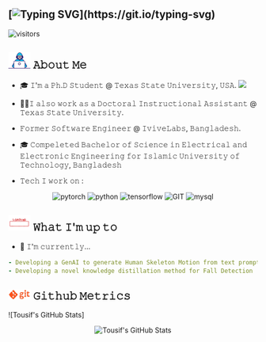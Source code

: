 [![Typing SVG](https://readme-typing-svg.demolab.com?font=Fira+Code&pause=1000&width=500&lines=Hello+There+%F0%9F%91%8B+!++I+am+Syed+Tousiful+Haque%2C+;An+AI+Enthusiast+and+Researcher.+;I++%E2%9D%A4%EF%B8%8F+to+overfit+models!!)](https://git.io/typing-svg)
---


![visitors](https://vbr.nathanchung.dev/badge?page_id=tousifulhaque.tousifulhaque&color=00cf00)

## <img src="Developer.gif" width="45" /> 𝙰𝚋𝚘𝚞𝚝 𝙼𝚎
- 🎓 𝙸'𝚖 𝚊 𝙿𝚑.𝙳 𝚂𝚝𝚞𝚍𝚎𝚗𝚝 @ 𝚃𝚎𝚡𝚊𝚜 𝚂𝚝𝚊𝚝𝚎 𝚄𝚗𝚒𝚟𝚎𝚛𝚜𝚒𝚝𝚢, 𝚄𝚂𝙰.
      <img src="https://media.giphy.com/media/WUlplcMpOCEmTGBtBW/giphy.gif" width="30">
- 👨‍💻𝙸 𝚊𝚕𝚜𝚘 𝚠𝚘𝚛𝚔 𝚊𝚜 𝚊 𝙳𝚘𝚌𝚝𝚘𝚛𝚊𝚕 𝙸𝚗𝚜𝚝𝚛𝚞𝚌𝚝𝚒𝚘𝚗𝚊𝚕 𝙰𝚜𝚜𝚒𝚜𝚝𝚊𝚗𝚝 @ 𝚃𝚎𝚡𝚊𝚜 𝚂𝚝𝚊𝚝𝚎 𝚄𝚗𝚒𝚟𝚎𝚛𝚜𝚒𝚝𝚢.  
- 𝙵𝚘𝚛𝚖𝚎𝚛 𝚂𝚘𝚏𝚝𝚠𝚊𝚛𝚎 𝙴𝚗𝚐𝚒𝚗𝚎𝚎𝚛 @ 𝙸𝚟𝚒𝚟𝚎𝙻𝚊𝚋𝚜, 𝙱𝚊𝚗𝚐𝚕𝚊𝚍𝚎𝚜𝚑.
- 🎓 𝙲𝚘𝚖𝚙𝚎𝚕𝚎𝚝𝚎𝚍 𝙱𝚊𝚌𝚑𝚎𝚕𝚘𝚛 𝚘𝚏 𝚂𝚌𝚒𝚎𝚗𝚌𝚎 𝚒𝚗 𝙴𝚕𝚎𝚌𝚝𝚛𝚒𝚌𝚊𝚕 𝚊𝚗𝚍 𝙴𝚕𝚎𝚌𝚝𝚛𝚘𝚗𝚒𝚌 𝙴𝚗𝚐𝚒𝚗𝚎𝚎𝚛𝚒𝚗𝚐 𝚏𝚘𝚛 𝙸𝚜𝚕𝚊𝚖𝚒𝚌 𝚄𝚗𝚒𝚟𝚎𝚛𝚜𝚒𝚝𝚢 𝚘𝚏 𝚃𝚎𝚌𝚑𝚗𝚘𝚕𝚘𝚐𝚢, 𝙱𝚊𝚗𝚐𝚕𝚊𝚍𝚎𝚜𝚑 
 
- 𝚃𝚎𝚌𝚑 𝙸 𝚠𝚘𝚛𝚔 𝚘𝚗 :

<p align="center">
      <img src = "https://www.vectorlogo.zone/logos/pytorch/pytorch-icon.svg" alt = "pytorch",width="55" height="55" >
      <img src="https://www.vectorlogo.zone/logos/python/python-icon.svg" alt="python" width="55" height="55"/>
      <img src = "https://www.vectorlogo.zone/logos/tensorflow/tensorflow-icon.svg" alt = "tensorflow" , width = "55", height = "55">
      <img src="https://www.vectorlogo.zone/logos/git-scm/git-scm-icon.svg" alt="GIT" width="55" height="55"/> 
      <img src="https://www.vectorlogo.zone/logos/mysql/mysql-icon.svg" alt="mysql" width="45" height="55"/>
</p>

## <img src="loading.webp" align = "bottom" width="45" /> 𝚆𝚑𝚊𝚝 𝙸'𝚖 𝚞𝚙 𝚝𝚘
- 🔨 𝙸'𝚖 𝚌𝚞𝚛𝚛𝚎𝚗𝚝𝚕𝚢...
```yaml
- 𝙳𝚎𝚟𝚎𝚕𝚘𝚙𝚒𝚗𝚐 𝚊 𝙶𝚎𝚗𝙰𝙸 𝚝𝚘 𝚐𝚎𝚗𝚎𝚛𝚊𝚝𝚎 𝙷𝚞𝚖𝚊𝚗 𝚂𝚔𝚎𝚕𝚎𝚝𝚘𝚗 𝙼𝚘𝚝𝚒𝚘𝚗 𝚏𝚛𝚘𝚖 𝚝𝚎𝚡𝚝 𝚙𝚛𝚘𝚖𝚙𝚝 !
- 𝙳𝚎𝚟𝚎𝚕𝚘𝚙𝚒𝚗𝚐 𝚊 𝚗𝚘𝚟𝚎𝚕 𝚔𝚗𝚘𝚠𝚕𝚎𝚍𝚐𝚎 𝚍𝚒𝚜𝚝𝚒𝚕𝚕𝚊𝚝𝚒𝚘𝚗 𝚖𝚎𝚝𝚑𝚘𝚍 𝚏𝚘𝚛 𝙵𝚊𝚕𝚕 𝙳𝚎𝚝𝚎𝚌𝚝𝚒𝚘𝚗
```
<!--
- 𝙻𝚊𝚝𝚎𝚜𝚝 𝚝𝚠𝚎𝚎𝚝 𝚊𝚌𝚝𝚒𝚘𝚗 𝚏𝚛𝚘𝚖 [𝚑𝚝𝚝𝚙𝚜://𝚐𝚒𝚝𝚑𝚞𝚋.𝚌𝚘𝚖/𝚣𝚑𝚒𝚒𝚒𝚢𝚊𝚗𝚐/𝚣𝚑𝚒𝚒𝚒𝚢𝚊𝚗𝚐](https://github.com/zhiiiyang/zhiiiyang)
- 𝙻𝚊𝚝𝚎𝚜𝚝 𝙸𝚗𝚜𝚝𝚊𝚐𝚛𝚊𝚖 𝚙𝚘𝚜𝚝𝚜 𝚊𝚗𝚍 𝚠𝚎𝚊𝚝𝚑𝚎𝚛 𝚏𝚛𝚘𝚖 [𝚑𝚝𝚝𝚙𝚜://𝚐𝚒𝚝𝚑𝚞𝚋.𝚌𝚘𝚖/𝚝𝚑𝚖𝚜𝚐𝚋𝚛𝚝/𝚝𝚑𝚖𝚜𝚐𝚋𝚛𝚝](https://github.com/thmsgbrt/thmsgbrt)
- 𝙰𝚕𝚕-𝚝𝚒𝚖𝚎 𝙶𝚒𝚝𝙷𝚞𝚋 𝚜𝚝𝚊𝚝𝚜 𝚏𝚛𝚘𝚖 [𝚑𝚝𝚝𝚙𝚜://𝚐𝚒𝚝𝚑𝚞𝚋.𝚌𝚘𝚖/𝚖𝚊𝚛𝚔𝚎𝚝𝚙𝚕𝚊𝚌𝚎/𝚊𝚌𝚝𝚒𝚘𝚗𝚜/𝚙𝚛𝚘𝚏𝚒𝚕𝚎-𝚛𝚎𝚊𝚍𝚖𝚎-𝚜𝚝𝚊𝚝𝚜](https://github.com/marketplace/actions/profile-readme-stats)
-->

## <img src="git.gif" width="45" /> 𝙶𝚒𝚝𝚑𝚞𝚋 𝙼𝚎𝚝𝚛𝚒𝚌𝚜 
![Tousif's GitHub Stats]<div align="center">
  <img src="https://github-readme-stats.vercel.app/api?username=tousifulhaque&show_icons=true&theme=github_dark" alt="Tousif's GitHub Stats"/>
</div>